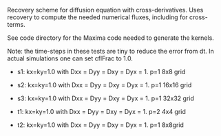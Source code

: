 Recovery scheme for diffusion equation with cross-derivatives. Uses
recovery to compute the needed numerical fluxes, including for
cross-terms.

See code directory for the Maxima code needed to generate the kernels.

Note: the time-steps in these tests are tiny to reduce the error from
dt. In actual simulations one can set cflFrac to 1.0.

- s1: kx=ky=1.0 with Dxx = Dyy = Dxy = Dyx = 1. p=1 8x8 grid
- s2: kx=ky=1.0 with Dxx = Dyy = Dxy = Dyx = 1. p=1 16x16 grid
- s3: kx=ky=1.0 with Dxx = Dyy = Dxy = Dyx = 1. p=1 32x32 grid

- t1: kx=ky=1.0 with Dxx = Dyy = Dxy = Dyx = 1. p=2 4x4 grid
- t2: kx=ky=1.0 with Dxx = Dyy = Dxy = Dyx = 1. p=1 8x8grid
